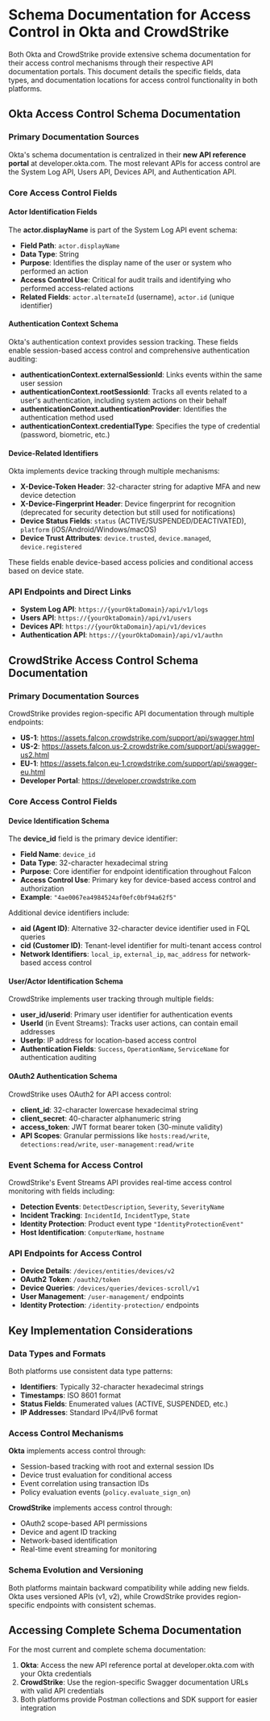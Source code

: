 # Schema Documentation for Access Control in Okta and CrowdStrike

Both Okta and CrowdStrike provide extensive schema documentation for their access control mechanisms through their
respective API documentation portals. This document details the specific fields, data types, and documentation locations
for access control functionality in both platforms.

## Okta Access Control Schema Documentation

### Primary Documentation Sources

Okta's schema documentation is centralized in their **new API reference portal** at developer.okta.com. The most
relevant APIs for access control are the System Log API, Users API, Devices API, and Authentication API.

### Core Access Control Fields

#### Actor Identification Fields

The **actor.displayName** is part of the System Log API event schema:

- **Field Path**: `actor.displayName`
- **Data Type**: String
- **Purpose**: Identifies the display name of the user or system who performed an action
- **Access Control Use**: Critical for audit trails and identifying who performed access-related actions
- **Related Fields**: `actor.alternateId` (username), `actor.id` (unique identifier)

#### Authentication Context Schema

Okta's authentication context provides session tracking. These fields enable session-based access control and comprehensive authentication auditing:

- **authenticationContext.externalSessionId**: Links events within the same user session
- **authenticationContext.rootSessionId**: Tracks all events related to a user's authentication, including system
  actions on their behalf
- **authenticationContext.authenticationProvider**: Identifies the authentication method used
- **authenticationContext.credentialType**: Specifies the type of credential (password, biometric, etc.)


#### Device-Related Identifiers

Okta implements device tracking through multiple mechanisms:

- **X-Device-Token Header**: 32-character string for adaptive MFA and new device detection
- **X-Device-Fingerprint Header**: Device fingerprint for recognition (deprecated for security detection but still used
  for notifications)
- **Device Status Fields**: `status` (ACTIVE/SUSPENDED/DEACTIVATED), `platform` (iOS/Android/Windows/macOS)
- **Device Trust Attributes**: `device.trusted`, `device.managed`, `device.registered`

These fields enable device-based access policies and conditional access based on device state.

### API Endpoints and Direct Links

- **System Log API**: `https://{yourOktaDomain}/api/v1/logs`
- **Users API**: `https://{yourOktaDomain}/api/v1/users`
- **Devices API**: `https://{yourOktaDomain}/api/v1/devices`
- **Authentication API**: `https://{yourOktaDomain}/api/v1/authn`


## CrowdStrike Access Control Schema Documentation

### Primary Documentation Sources

CrowdStrike provides region-specific API documentation through multiple endpoints:

- **US-1**: https://assets.falcon.crowdstrike.com/support/api/swagger.html
- **US-2**: https://assets.falcon.us-2.crowdstrike.com/support/api/swagger-us2.html
- **EU-1**: https://assets.falcon.eu-1.crowdstrike.com/support/api/swagger-eu.html
- **Developer Portal**: https://developer.crowdstrike.com

### Core Access Control Fields

#### Device Identification Schema

The **device_id** field is the primary device identifier:

- **Field Name**: `device_id`
- **Data Type**: 32-character hexadecimal string
- **Purpose**: Core identifier for endpoint identification throughout Falcon
- **Access Control Use**: Primary key for device-based access control and authorization
- **Example**: `"4ae0067ea4984524af0efc0bf94a62f5"`

Additional device identifiers include:

- **aid (Agent ID)**: Alternative 32-character device identifier used in FQL queries
- **cid (Customer ID)**: Tenant-level identifier for multi-tenant access control
- **Network Identifiers**: `local_ip`, `external_ip`, `mac_address` for network-based access control

#### User/Actor Identification Schema

CrowdStrike implements user tracking through multiple fields:

- **user_id/userid**: Primary user identifier for authentication events
- **UserId** (in Event Streams): Tracks user actions, can contain email addresses
- **UserIp**: IP address for location-based access control
- **Authentication Fields**: `Success`, `OperationName`, `ServiceName` for authentication auditing

#### OAuth2 Authentication Schema

CrowdStrike uses OAuth2 for API access control:

- **client_id**: 32-character lowercase hexadecimal string
- **client_secret**: 40-character alphanumeric string
- **access_token**: JWT format bearer token (30-minute validity)
- **API Scopes**: Granular permissions like `hosts:read/write`, `detections:read/write`, `user-management:read/write`

### Event Schema for Access Control

CrowdStrike's Event Streams API provides real-time access control monitoring with fields including:

- **Detection Events**: `DetectDescription`, `Severity`, `SeverityName`
- **Incident Tracking**: `IncidentId`, `IncidentType`, `State`
- **Identity Protection**: Product event type `"IdentityProtectionEvent"`
- **Host Identification**: `ComputerName`, `hostname`

### API Endpoints for Access Control

- **Device Details**: `/devices/entities/devices/v2`
- **OAuth2 Token**: `/oauth2/token`
- **Device Queries**: `/devices/queries/devices-scroll/v1`
- **User Management**: `/user-management/` endpoints
- **Identity Protection**: `/identity-protection/` endpoints

## Key Implementation Considerations

### Data Types and Formats

Both platforms use consistent data type patterns:

- **Identifiers**: Typically 32-character hexadecimal strings
- **Timestamps**: ISO 8601 format
- **Status Fields**: Enumerated values (ACTIVE, SUSPENDED, etc.)
- **IP Addresses**: Standard IPv4/IPv6 format

### Access Control Mechanisms

**Okta** implements access control through:

- Session-based tracking with root and external session IDs
- Device trust evaluation for conditional access
- Event correlation using transaction IDs
- Policy evaluation events (`policy.evaluate_sign_on`)

**CrowdStrike** implements access control through:

- OAuth2 scope-based API permissions
- Device and agent ID tracking
- Network-based identification
- Real-time event streaming for monitoring

### Schema Evolution and Versioning

Both platforms maintain backward compatibility while adding new fields. Okta uses versioned APIs (v1, v2), while
CrowdStrike provides region-specific endpoints with consistent schemas.

## Accessing Complete Schema Documentation

For the most current and complete schema documentation:

1. **Okta**: Access the new API reference portal at developer.okta.com with your Okta credentials
2. **CrowdStrike**: Use the region-specific Swagger documentation URLs with valid API credentials
3. Both platforms provide Postman collections and SDK support for easier integration

